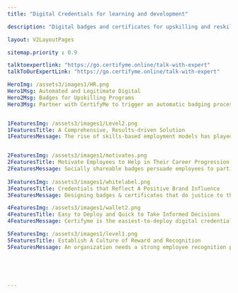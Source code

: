 ```yaml
---
title: "Digital Credentials for learning and development"

description: "Digital badges and certificates for upskilling and reskilling or any L&D program"

layout: V2LayoutPages

sitemap.priority : 0.9

talktoexpertlink: "https://go.certifyme.online/talk-with-expert"  
talkToOurExpertLink: "https://go.certifyme.online/talk-with-expert"

HeroImg: /assets3/images1/HR.png
Hero1Msg: Automated and Legitimate Digital  
Hero2Msg: Badges for Upskilling Programs
Hero3Msg: Partner with CertifyMe to trigger an automatic badging process that boosts employee engagement and morale to perform better and helps HRs to rightly award deserving candidates. 


1FeaturesImg: /assets3/images1/Level2.png
1FeaturesTitle: A Comprehensive, Results-driven Solution 
1FeaturesMessage: The rise of skills-based employment models has played a role in the emergence of trust badges in the hiring process and HRM system. It’s easy to forge a certificate and present it as proof of one’s competence. It not only prevents organizations from hiring the right talent but also hinders qualified applicants from securing a position in an organization. CertifyMe badges are the perfect solution for such scenarios. Streamline the awarding process by opening an account on our platform. Check the <a href="https://go.certifyme.online/request-demo">demo</a>!  


2FeaturesImg: /assets3/images1/motivates.png
2FeaturesTitle: Motivate Employees to Help in Their Career Progression
2FeaturesMessage: Socially shareable badges persuade employees to participate in training and upskilling programs that take place during the internal employee improvement cycle. Organizations that arrange frequent, effective training sessions and offer all the tools to demonstrate successful upskilling, attract the best talent pool. The badges enable the quick promotion of the knowledge enhancement program in the social networks of the employees. The robust verification process is an added advantage of the verifiable badges that saves time and minimizes confusion during the internal promotion.
                   
3FeaturesImg: /assets3/images1/whitelabel.png
3FeaturesTitle: Credentials that Reflect A Positive Brand Influence
3FeaturesMessage: Designing badges & certificates that do justice to the program's effectiveness and look appealing is essential for program promotion. The right design plays a critical role in exuding the desired brand image. CertifyMe doesn’t restrict its contribution to automating the credentialing process. Rather the platform works towards establishing a seamless certification system that benefits the HR department and employees alike. Not sure how? Talk to the experts for insights!

4FeaturesImg: /assets3/images1/wallet2.png
4FeaturesTitle: Easy to Deploy and Quick to Take Informed Decisions
4FeaturesMessage: Certifyme is the easiest-to-deploy digital credentialing platform that also comes with the advantage of being socially shareable. The credentials issued using the software are easy to share and easy to verify. Our dedicated team will handhold you a detailed onboarding process which makes things simple to understand. Candidates receive personalized credentials with details such as recipient name, earning criteria, quantum ledger ID, the validity of the badge/certificate, scannable codes, and organization logo. 

5FeaturesImg: /assets3/images1/level1.png
5FeaturesTitle: Establish A Culture of Reward and Recognition
5FeaturesMessage: An organization needs a strong employee recognition program to keep the employees engaged and enthusiastic about the career development program. A collaboration with CertifyMe is the ideal solution to drive career growth and program engagement. Recognize the hard work, efforts, and dedication of employees by honoring them with digital badges & certificates that they can showcase online. A verifiable credential exudes an air of reliability and authenticity that employees seek for. Improve employee retention rates with us. <a href="https://go.certifyme.online/request-demo">Talk to our experts</a> to know how we can help you. 

 



---
```


